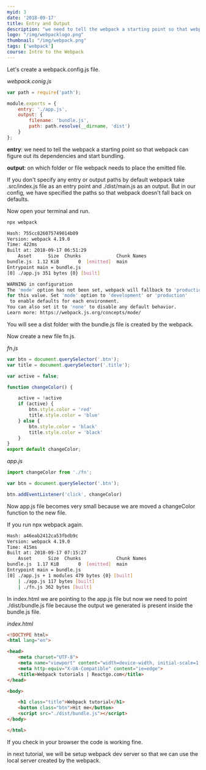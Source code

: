 ```yaml
---
myid: 3
date: '2018-09-17'
title: Entry and Output
description: "we need to tell the webpack a starting point so that webpack can figure out its dependencies and start bundling."
logo: "/img/webpacklogo.png"
thumbnail: "/img/webpack.png"
tags: ['webpack']
course: Intro to the Webpack
---
```


Let's create a webpack.config.js file.

*webpack.conig.js*
```js
var path = require('path');

module.exports = {
    entry: './app.js',
    output: {
        filename: 'bundle.js',
        path: path.resolve(__dirname, 'dist')
    }
};
```

**entry**: we need to tell the webpack a starting point so that webpack can figure out its dependencies and start bundling.

**output**: on which folder or file webpack needs to place the emitted file.

If you don't specify any entry or output paths by default webpack take .src/index.js file as an entry point and ./dist/main.js as an output. But in our config, we have specified the paths so that webpack doesn't fall back on defaults.

Now open your terminal and run.

```bash
npx webpack
```

```bash
Hash: 755cc826075749014b09
Version: webpack 4.19.0
Time: 422ms
Built at: 2018-09-17 06:51:29
    Asset      Size  Chunks             Chunk Names
bundle.js  1.12 KiB       0  [emitted]  main
Entrypoint main = bundle.js
[0] ./app.js 351 bytes {0} [built]

WARNING in configuration
The 'mode' option has not been set, webpack will fallback to 'production'
for this value. Set 'mode' option to 'development' or 'production'
 to enable defaults for each environment.
You can also set it to 'none' to disable any default behavior.
Learn more: https://webpack.js.org/concepts/mode/
```

You will see a dist folder with the bundle.js file is created by the webpack.


Now create a new file fn.js.

*fn.js*
```js
var btn = document.querySelector('.btn');
var title = document.querySelector('.title');

var active = false;

function changeColor() {

    active = !active
    if (active) {
        btn.style.color = 'red'
        title.style.color = 'blue'
    } else {
        btn.style.color = 'black'
        title.style.color = 'black'
    }
}
export default changeColor;
```

*app.js*

```js
import changeColor from './fn';

var btn = document.querySelector('.btn');

btn.addEventListener('click', changeColor)
```

Now app.js file becomes very small because we are moved a changeColor function to the new file.


If you run npx webpack again.

```bash
Hash: a46eab2412ca53fbdb9c
Version: webpack 4.19.0
Time: 415ms
Built at: 2018-09-17 07:15:27
    Asset      Size  Chunks             Chunk Names
bundle.js  1.17 KiB       0  [emitted]  main
Entrypoint main = bundle.js
[0] ./app.js + 1 modules 479 bytes {0} [built]
    | ./app.js 117 bytes [built]
    | ./fn.js 362 bytes [built]

```

In index.html we are pointing to the app.js file but now we need to point  ./dist/bundle.js file because the output we generated is present inside the bundle.js file.

*index.html*
```html
<!DOCTYPE html>
<html lang="en">

<head>
    <meta charset="UTF-8">
    <meta name="viewport" content="width=device-width, initial-scale=1.0">
    <meta http-equiv="X-UA-Compatible" content="ie=edge">
    <title>Webpack tutorials | Reactgo.com</title>
</head>

<body>

    <h1 class="title">Webpack tutorial</h1>
    <button class="btn">Hit me</button>
    <script src="./dist/bundle.js"></script>
</body>

</html>
```

If you check in your browser the code is working fine.

in next tutorial, we will be setup webpack dev server so that we can use the local server created by the webpack.
